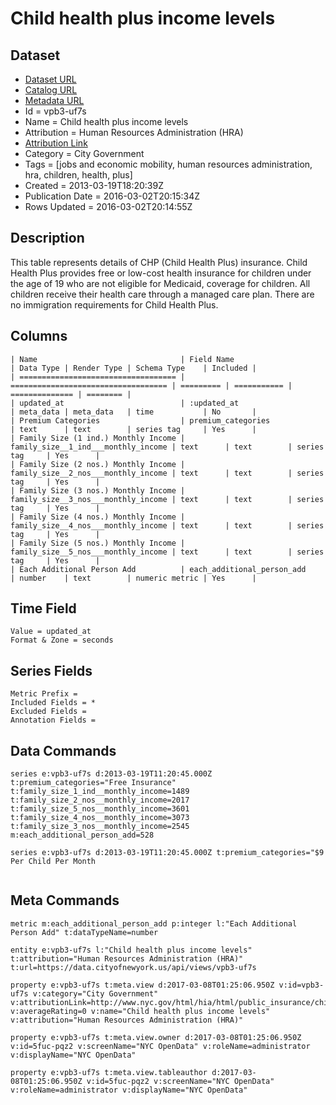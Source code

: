 # Child health plus income levels

## Dataset

* [Dataset URL](https://data.cityofnewyork.us/api/views/vpb3-uf7s/rows.json?max_rows=100)
* [Catalog URL](https://catalog.data.gov/dataset/child-health-plus-income-levels-2e8d3)
* [Metadata URL](https://data.cityofnewyork.us/api/views/vpb3-uf7s)
* Id = vpb3-uf7s
* Name = Child health plus income levels
* Attribution = Human Resources Administration (HRA)
* [Attribution Link](http://www.nyc.gov/html/hia/html/public_insurance/children.shtml)
* Category = City Government
* Tags = [jobs and economic mobility, human resources administration, hra, children, health, plus]
* Created = 2013-03-19T18:20:39Z
* Publication Date = 2016-03-02T20:15:34Z
* Rows Updated = 2016-03-02T20:14:55Z

## Description

This table represents details of CHP (Child Health Plus) insurance. Child Health Plus provides free or low-cost health insurance for children under the age of 19 who are not eligible for Medicaid, coverage for children. All children receive their health care through a managed care plan. There are no immigration requirements for Child Health Plus.

## Columns

```ls
| Name                                | Field Name                          | Data Type | Render Type | Schema Type    | Included | 
| =================================== | =================================== | ========= | =========== | ============== | ======== | 
| updated_at                          | :updated_at                         | meta_data | meta_data   | time           | No       | 
| Premium Categories                  | premium_categories                  | text      | text        | series tag     | Yes      | 
| Family Size (1 ind.) Monthly Income | family_size__1_ind___monthly_income | text      | text        | series tag     | Yes      | 
| Family Size (2 nos.) Monthly Income | family_size__2_nos___monthly_income | text      | text        | series tag     | Yes      | 
| Family Size (3 nos.) Monthly Income | family_size__3_nos___monthly_income | text      | text        | series tag     | Yes      | 
| Family Size (4 nos.) Monthly Income | family_size__4_nos___monthly_income | text      | text        | series tag     | Yes      | 
| Family Size (5 nos.) Monthly Income | family_size__5_nos___monthly_income | text      | text        | series tag     | Yes      | 
| Each Additional Person Add          | each_additional_person_add          | number    | text        | numeric metric | Yes      | 
```

## Time Field

```ls
Value = updated_at
Format & Zone = seconds
```

## Series Fields

```ls
Metric Prefix = 
Included Fields = *
Excluded Fields = 
Annotation Fields = 
```

## Data Commands

```ls
series e:vpb3-uf7s d:2013-03-19T11:20:45.000Z t:premium_categories="Free Insurance" t:family_size_1_ind__monthly_income=1489 t:family_size_2_nos__monthly_income=2017 t:family_size_5_nos__monthly_income=3601 t:family_size_4_nos__monthly_income=3073 t:family_size_3_nos__monthly_income=2545 m:each_additional_person_add=528

series e:vpb3-uf7s d:2013-03-19T11:20:45.000Z t:premium_categories="$9 Per Child Per Month


```

## Meta Commands

```ls
metric m:each_additional_person_add p:integer l:"Each Additional Person Add" t:dataTypeName=number

entity e:vpb3-uf7s l:"Child health plus income levels" t:attribution="Human Resources Administration (HRA)" t:url=https://data.cityofnewyork.us/api/views/vpb3-uf7s

property e:vpb3-uf7s t:meta.view d:2017-03-08T01:25:06.950Z v:id=vpb3-uf7s v:category="City Government" v:attributionLink=http://www.nyc.gov/html/hia/html/public_insurance/children.shtml v:averageRating=0 v:name="Child health plus income levels" v:attribution="Human Resources Administration (HRA)"

property e:vpb3-uf7s t:meta.view.owner d:2017-03-08T01:25:06.950Z v:id=5fuc-pqz2 v:screenName="NYC OpenData" v:roleName=administrator v:displayName="NYC OpenData"

property e:vpb3-uf7s t:meta.view.tableauthor d:2017-03-08T01:25:06.950Z v:id=5fuc-pqz2 v:screenName="NYC OpenData" v:roleName=administrator v:displayName="NYC OpenData"
```